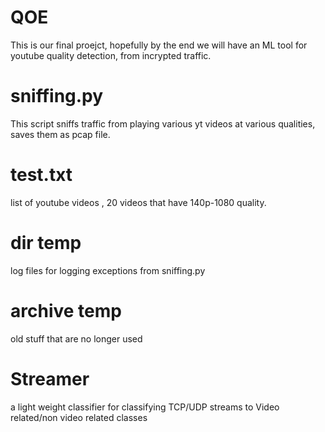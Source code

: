 # QOE
This is our final proejct,
hopefully by the end we will have an ML tool for youtube quality detection,
from incrypted traffic.
# sniffing.py
This script sniffs traffic from playing various yt videos at various qualities,
saves them as pcap file.
# test.txt
list of youtube videos , 20 videos that have 140p-1080 quality.
# dir temp
log files for logging exceptions from sniffing.py
# archive temp
old stuff that are no longer used
# Streamer
a light weight classifier for classifying TCP/UDP streams to Video related/non video related classes
